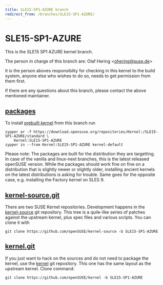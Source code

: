 ```yaml
---
title: SLE15-SP1-AZURE branch
redirect_from: /branches/SLE15-SP1-AZURE/
---
```

# SLE15-SP1-AZURE
This is the SLE15 SP1 AZURE kernel branch.

The person in charge of this branch are:
Olaf Hering <[ohering@suse.de](mailto:ohering@suse.de?subject=SLE15-SP1-AZURE%20branch)>

It is the person aboves responsiblity for checking in this kernel to
the build system, anyone else who wishes to do so, needs to get
permission from them first.

If there are any questions about this branch, please contact the above
mentioned maintainer.


## [packages](https://download.opensuse.org/repositories/Kernel:/SLE15-SP1-AZURE)
To install
[prebuilt kernel](https://download.opensuse.org/repositories/Kernel:/SLE15-SP1-AZURE)
from this branch run

```
zypper ar -f https://download.opensuse.org/repositories/Kernel:/SLE15-SP1-AZURE/standard \
    Kernel:SLE15-SP1-AZURE
zypper in --from Kernel:SLE15-SP1-AZURE kernel-default
```

Please note: The packages are built for the distribution they are
targetting. In case of the vanilla and linux-next branches, this is the
latest released openSUSE version. While the packages should work fine on
fine on a distribution that is slightly newer or slightly older,
installing ancient kernels on the latest distributions is asking for
trouble. Same goes for the opposite case, e.g. installing the Factory
kernel on SLES 9.

## [kernel-source.git](https://github.com/openSUSE/kernel-source/tree/SLE15-SP1-AZURE)
There are two SUSE Kernel repositories. Development happens in the
[kernel-source](https://github.com/openSUSE/kernel-source/tree/SLE15-SP1-AZURE)
git repository. This tree is a quile-like series of patches against the
upstream kernel, plus spec files and various scripts. You can clone it
with

```
git clone https://github.com/openSUSE/kernel-source -b SLE15-SP1-AZURE
```

## [kernel.git](https://github.com/openSUSE/kernel/tree/SLE15-SP1-AZURE)
If you just want to hack on the sources and do not need to package the
kernel, use the [kernel](https://github.com/openSUSE/kernel/tree/SLE15-SP1-AZURE)
git repository. This one has the same layout as the upstream kernel. Clone
command:

```
git clone https://github.com/openSUSE/kernel -b SLE15-SP1-AZURE
```


